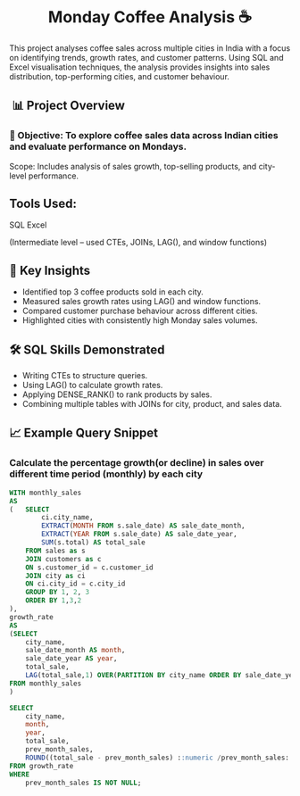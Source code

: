 <h1 align="center">Monday Coffee Analysis ☕️ </h1>

This project analyses coffee sales across multiple cities in India with a focus on identifying trends, growth rates, and customer patterns. Using SQL and Excel visualisation techniques, the analysis provides insights into sales distribution, top-performing cities, and customer behaviour.

##  📊 Project Overview

### 🚀 Objective: To explore coffee sales data across Indian cities and evaluate performance on Mondays.

Scope: Includes analysis of sales growth, top-selling products, and city-level performance.

## Tools Used:
SQL 
Excel

(Intermediate level – used CTEs, JOINs, LAG(), and window functions)

## 🔑 Key Insights

- Identified top 3 coffee products sold in each city.
- Measured sales growth rates using LAG() and window functions.
- Compared customer purchase behaviour across different cities.
- Highlighted cities with consistently high Monday sales volumes.

## 🛠️ SQL Skills Demonstrated

- Writing CTEs to structure queries.
- Using LAG() to calculate growth rates.
- Applying DENSE_RANK() to rank products by sales.
- Combining multiple tables with JOINs for city, product, and sales data.

## 📈 Example Query Snippet

### Calculate the percentage growth(or decline) in sales over different time period (monthly) by each city

```sql
WITH monthly_sales
AS
(	SELECT 
		ci.city_name,
		EXTRACT(MONTH FROM s.sale_date) AS sale_date_month,
		EXTRACT(YEAR FROM s.sale_date) AS sale_date_year,
		SUM(s.total) AS total_sale
	FROM sales as s
	JOIN customers as c
	ON s.customer_id = c.customer_id
	JOIN city as ci
	ON ci.city_id = c.city_id
	GROUP BY 1, 2, 3
	ORDER BY 1,3,2
),
growth_rate
AS
(SELECT
	city_name,
	sale_date_month AS month,
	sale_date_year AS year,
	total_sale,
	LAG(total_sale,1) OVER(PARTITION BY city_name ORDER BY sale_date_year, sale_date_month) as prev_month_sales
FROM monthly_sales
)

SELECT
	city_name,
	month,
	year,
	total_sale,
	prev_month_sales,
	ROUND((total_sale - prev_month_sales) ::numeric /prev_month_sales::numeric * 100, 2) AS growth_ratio
FROM growth_rate
WHERE 
	prev_month_sales IS NOT NULL;

```









